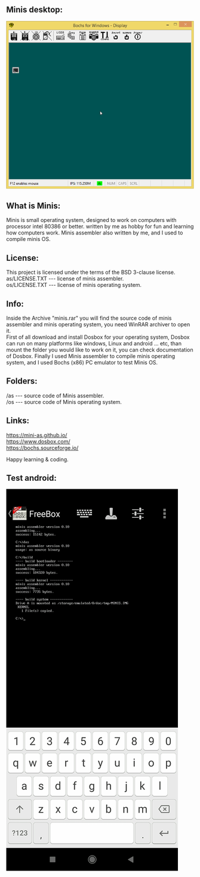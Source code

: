 ## Minis desktop:
![minis os](/snapshot.png)

## What is Minis:
Minis is small operating system, designed to work on 
computers with processor intel 80386 or better.
written by me as hobby for fun and learning how
computers work.
Minis assembler also written by me, and I used to compile minis OS.

## License:
This project is licensed under the terms of the BSD 3-clause license.<br>
as/LICENSE.TXT --- license of minis assembler.<br>
os/LICENSE.TXT --- license of minis operating system.

## Info:
Inside the Archive "minis.rar" you will find the source code of minis assembler and minis operating system, you need WinRAR archiver to open it.<br>
First of all download and install Dosbox for your operating system, Dosbox can run on many platforms like windows, Linux and android ... etc, than mount the folder you would like to work on it, you can check documentation of Dosbox.
Finally I used Minis assembler to compile minis operating system, and I used Bochs (x86) PC emulator to test Minis OS.

## Folders:
/as --- source code of Minis assembler.<br>
/os --- source code of Minis operating system.

## Links:
https://mini-as.github.io/<br>
https://www.dosbox.com/<br>
https://bochs.sourceforge.io/

Happy learning & coding.

## Test android:
![minis](/android.jpg)
